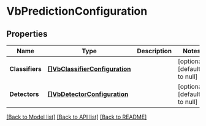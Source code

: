 # VbPredictionConfiguration

## Properties
Name | Type | Description | Notes
------------ | ------------- | ------------- | -------------
**Classifiers** | [**[]VbClassifierConfiguration**](VbClassifierConfiguration.md) |  | [optional] [default to null]
**Detectors** | [**[]VbDetectorConfiguration**](VbDetectorConfiguration.md) |  | [optional] [default to null]

[[Back to Model list]](../README.md#documentation-for-models) [[Back to API list]](../README.md#documentation-for-api-endpoints) [[Back to README]](../README.md)


